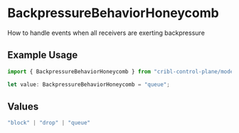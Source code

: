 # BackpressureBehaviorHoneycomb

How to handle events when all receivers are exerting backpressure

## Example Usage

```typescript
import { BackpressureBehaviorHoneycomb } from "cribl-control-plane/models/operations";

let value: BackpressureBehaviorHoneycomb = "queue";
```

## Values

```typescript
"block" | "drop" | "queue"
```